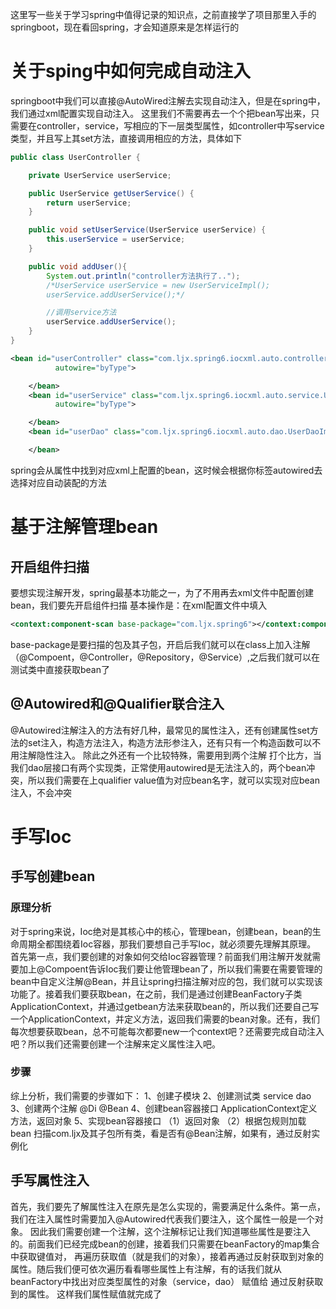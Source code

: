 这里写一些关于学习spring中值得记录的知识点，之前直接学了项目那里入手的springboot，现在看回spring，才会知道原来是怎样运行的

# 关于sping中如何完成自动注入
springboot中我们可以直接@AutoWired注解去实现自动注入，但是在spring中，我们通过xml配置实现自动注入。
这里我们不需要再去一个个把bean写出来，只需要在controller，service，写相应的下一层类型属性，如controller中写service类型，并且写上其set方法，直接调用相应的方法，具体如下
```java
public class UserController {

    private UserService userService;

    public UserService getUserService() {
        return userService;
    }

    public void setUserService(UserService userService) {
        this.userService = userService;
    }

    public void addUser(){
        System.out.println("controller方法执行了..");
        /*UserService userService = new UserServiceImpl();
        userService.addUserService();*/

        //调用service方法
        userService.addUserService();
    }
}
```
```xml
<bean id="userController" class="com.ljx.spring6.iocxml.auto.controller.UserController"
          autowire="byType">

    </bean>
    <bean id="userService" class="com.ljx.spring6.iocxml.auto.service.UserServiceImpl"
          autowire="byType">

    </bean>
    <bean id="userDao" class="com.ljx.spring6.iocxml.auto.dao.UserDaoImpl">

    </bean>
```
spring会从属性中找到对应xml上配置的bean，这时候会根据你标签autowired去选择对应自动装配的方法

# 基于注解管理bean
## 开启组件扫描
要想实现注解开发，spring最基本功能之一，为了不用再去xml文件中配置创建bean，我们要先开启组件扫描
基本操作是：在xml配置文件中填入
```xml
<context:component-scan base-package="com.ljx.spring6"></context:component-scan>
```
base-package是要扫描的包及其子包，开启后我们就可以在class上加入注解（@Compoent，@Controller，@Repository，@Service）,之后我们就可以在测试类中直接获取bean了

## @Autowired和@Qualifier联合注入
@Autowired注解注入的方法有好几种，最常见的属性注入，还有创建属性set方法的set注入，构造方法注入，构造方法形参注入，还有只有一个构造函数可以不用注解隐性注入。
除此之外还有一个比较特殊，需要用到两个注解
打个比方，当我们dao层接口有两个实现类，正常使用autowired是无法注入的，两个bean冲突，所以我们需要在上qualifier value值为对应bean名字，就可以实现对应bean注入，不会冲突

# 手写Ioc
## 手写创建bean
### 原理分析
对于spring来说，Ioc绝对是其核心中的核心，管理bean，创建bean，bean的生命周期全都围绕着Ioc容器，那我们要想自己手写Ioc，就必须要先理解其原理。
首先第一点，我们要创建的对象如何交给Ioc容器管理？前面我们用注解开发就需要加上@Compoent告诉Ioc我们要让他管理bean了，所以我们需要在需要管理的bean中自定义注解@Bean，并且让spring扫描注解对应的包，我们就可以实现该功能了。接着我们要获取bean，在之前，我们是通过创建BeanFactory子类ApplicationContext，并通过getbean方法来获取bean的，所以我们还要自己写一个ApplicationContext，并定义方法，返回我们需要的bean对象。还有，我们每次想要获取bean，总不可能每次都要new一个context吧？还需要完成自动注入吧？所以我们还需要创建一个注解来定义属性注入吧。
### 步骤
综上分析，我们需要的步骤如下：
1、创建子模块
2、创建测试类 service dao
3、创建两个注解 @Di @Bean
4、创建bean容器接口 ApplicationContext定义方法，返回对象
5、实现bean容器接口
（1）返回对象
（2）根据包规则加载bean 扫描com.ljx及其子包所有类，看是否有@Bean注解，如果有，通过反射实例化

## 手写属性注入
首先，我们要先了解属性注入在原先是怎么实现的，需要满足什么条件。第一点，我们在注入属性时需要加入@Autowired代表我们要注入，这个属性一般是一个对象。
因此我们需要创建一个注解，这个注解标记让我们知道哪些属性是要注入的。前面我们已经完成bean的创建，接着我们只需要在beanFactory的map集合中获取键值对，
再遍历获取值（就是我们的对象），接着再通过反射获取到对象的属性。随后我们便可依次遍历看看哪些属性上有注解，有的话我们就从beanFactory中找出对应类型属性的对象（service，dao） 赋值给 通过反射获取到的属性。
这样我们属性赋值就完成了


